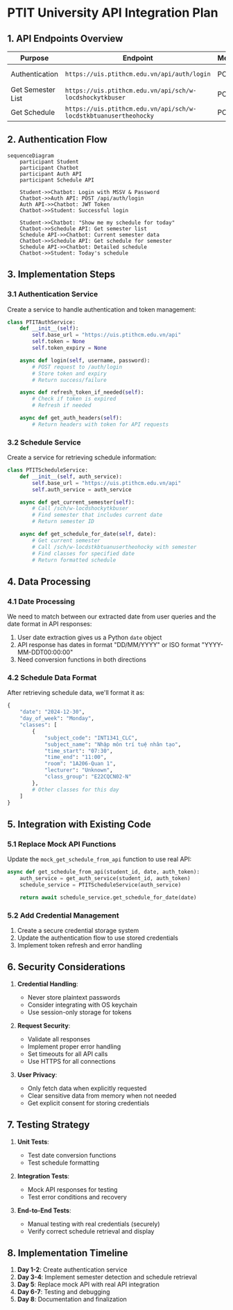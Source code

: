 # PTIT University API Integration Plan

## 1. API Endpoints Overview

| Purpose           | Endpoint                                                         | Method | Authentication      |
| ----------------- | ---------------------------------------------------------------- | ------ | ------------------- |
| Authentication    | `https://uis.ptithcm.edu.vn/api/auth/login`                      | POST   | No (provides token) |
| Get Semester List | `https://uis.ptithcm.edu.vn/api/sch/w-locdshockytkbuser`         | POST   | Bearer Token        |
| Get Schedule      | `https://uis.ptithcm.edu.vn/api/sch/w-locdstkbtuanusertheohocky` | POST   | Bearer Token        |

## 2. Authentication Flow

```mermaid
sequenceDiagram
    participant Student
    participant Chatbot
    participant Auth API
    participant Schedule API

    Student->>Chatbot: Login with MSSV & Password
    Chatbot->>Auth API: POST /api/auth/login
    Auth API->>Chatbot: JWT Token
    Chatbot->>Student: Successful login

    Student->>Chatbot: "Show me my schedule for today"
    Chatbot->>Schedule API: Get semester list
    Schedule API->>Chatbot: Current semester data
    Chatbot->>Schedule API: Get schedule for semester
    Schedule API->>Chatbot: Detailed schedule
    Chatbot->>Student: Today's schedule
```

## 3. Implementation Steps

### 3.1 Authentication Service

Create a service to handle authentication and token management:

```python
class PTITAuthService:
    def __init__(self):
        self.base_url = "https://uis.ptithcm.edu.vn/api"
        self.token = None
        self.token_expiry = None

    async def login(self, username, password):
        # POST request to /auth/login
        # Store token and expiry
        # Return success/failure

    async def refresh_token_if_needed(self):
        # Check if token is expired
        # Refresh if needed

    async def get_auth_headers(self):
        # Return headers with token for API requests
```

### 3.2 Schedule Service

Create a service for retrieving schedule information:

```python
class PTITScheduleService:
    def __init__(self, auth_service):
        self.base_url = "https://uis.ptithcm.edu.vn/api"
        self.auth_service = auth_service

    async def get_current_semester(self):
        # Call /sch/w-locdshockytkbuser
        # Find semester that includes current date
        # Return semester ID

    async def get_schedule_for_date(self, date):
        # Get current semester
        # Call /sch/w-locdstkbtuanusertheohocky with semester
        # Find classes for specified date
        # Return formatted schedule
```

## 4. Data Processing

### 4.1 Date Processing

We need to match between our extracted date from user queries and the date format in API responses:

1. User date extraction gives us a Python `date` object
2. API response has dates in format "DD/MM/YYYY" or ISO format "YYYY-MM-DDT00:00:00"
3. Need conversion functions in both directions

### 4.2 Schedule Data Format

After retrieving schedule data, we'll format it as:

```python
{
    "date": "2024-12-30",
    "day_of_week": "Monday",
    "classes": [
        {
            "subject_code": "INT1341_CLC",
            "subject_name": "Nhập môn trí tuệ nhân tạo",
            "time_start": "07:30",
            "time_end": "11:00",
            "room": "1A206-Quan 1",
            "lecturer": "Unknown",
            "class_group": "E22CQCN02-N"
        },
        # Other classes for this day
    ]
}
```

## 5. Integration with Existing Code

### 5.1 Replace Mock API Functions

Update the `mock_get_schedule_from_api` function to use real API:

```python
async def get_schedule_from_api(student_id, date, auth_token):
    auth_service = get_auth_service(student_id, auth_token)
    schedule_service = PTITScheduleService(auth_service)

    return await schedule_service.get_schedule_for_date(date)
```

### 5.2 Add Credential Management

1. Create a secure credential storage system
2. Update the authentication flow to use stored credentials
3. Implement token refresh and error handling

## 6. Security Considerations

1. **Credential Handling**:

   - Never store plaintext passwords
   - Consider integrating with OS keychain
   - Use session-only storage for tokens

2. **Request Security**:

   - Validate all responses
   - Implement proper error handling
   - Set timeouts for all API calls
   - Use HTTPS for all connections

3. **User Privacy**:
   - Only fetch data when explicitly requested
   - Clear sensitive data from memory when not needed
   - Get explicit consent for storing credentials

## 7. Testing Strategy

1. **Unit Tests**:

   - Test date conversion functions
   - Test schedule formatting

2. **Integration Tests**:

   - Mock API responses for testing
   - Test error conditions and recovery

3. **End-to-End Tests**:
   - Manual testing with real credentials (securely)
   - Verify correct schedule retrieval and display

## 8. Implementation Timeline

1. **Day 1-2**: Create authentication service
2. **Day 3-4**: Implement semester detection and schedule retrieval
3. **Day 5**: Replace mock API with real API integration
4. **Day 6-7**: Testing and debugging
5. **Day 8**: Documentation and finalization
